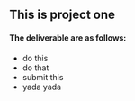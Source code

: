 ## This is project one

#### The deliverable are as follows:

- do this
- do that
- submit this
- yada yada 